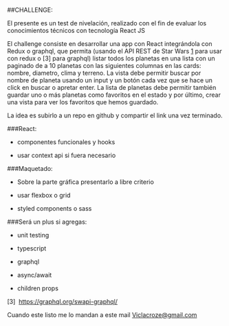 ##CHALLENGE:

El presente es un test de nivelación, realizado con el fin de evaluar los conocimientos técnicos con tecnología React JS


El challenge consiste en desarrollar una app con React integrándola con Redux o graphql, que permita (usando el API REST de Star Wars [1] para usar con redux o [3] para graphql) listar todos los planetas en una lista con un paginado de a 10 planetas con las siguientes columnas en las cards: nombre, diametro, clima y terreno.
La vista debe permitir buscar por nombre de planeta usando un input y un botón cada vez que se hace un click en buscar o apretar enter.
La lista de planetas debe permitir también guardar uno o más planetas como favoritos en el estado y por último, crear una vista para ver los favoritos que hemos guardado.


La idea es subirlo a un repo en github y compartir el link una vez terminado.


###React: 

- componentes funcionales y hooks

- usar context api si fuera necesario


###Maquetado: 

- Sobre la parte gráfica presentarlo a libre criterio

- usar flexbox o grid

- styled components o sass


###Será un plus si agregas:
- unit testing
- typescript

- graphql

- async/await 

- children props


[1]: https://swapi.dev/documentation

[2]: https://swapi.dev/documentation#search

[3]  https://graphql.org/swapi-graphql/

Cuando este listo me lo mandan a este mail
Viclacroze@gmail.com